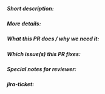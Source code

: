 ##### Short description:

##### More details:

##### What this PR does / why we need it:

##### Which issue(s) this PR fixes:

##### Special notes for reviewer:

##### jira-ticket:
<!--  full-ticket-url needs to be provided. This would add a link to the pull request to the jira and close it when the pull request is merged
If the task is not tracked by a Jira ticket, just write "NONE".
-->
